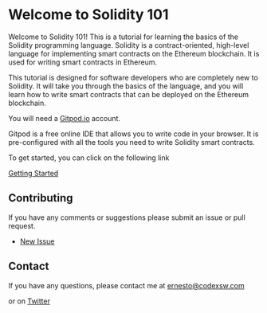 # Welcome to Solidity 101

Welcome to Solidity 101! This is a tutorial for learning the basics of the Solidity programming language. Solidity is a contract-oriented, high-level language for implementing smart contracts on the Ethereum blockchain. It is used for writing smart contracts in Ethereum.

This tutorial is designed for software developers who are completely new to Solidity. It will take you through the basics of the language, and you will learn how to write smart contracts that can be deployed on the Ethereum blockchain.

You will need a [Gitpod.io](https://gitpod.io) account. 

Gitpod is a free online IDE that allows you to write code in your browser. It is pre-configured with all the tools you need to write Solidity smart contracts. 

To get started, you can click on the following link

[Getting Started](https://gitpod.io/#https://github.com/codexsw/solidity-101)

## Contributing

If you have any comments or suggestions please submit an issue or pull request.

- [New Issue](https://github.com/codexsw/solidity-101/issues/new)

## Contact

If you have any questions, please contact me at [ernesto@codexsw.com](mailto:ernesto@codexsw.com) 

or on [Twitter](https://twitter.com/efreyreg)
